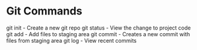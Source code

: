 # Git Commands

git init - Create a new git repo
git status - View the change to project code
git add - Add files to staging area
git commit - Creates a new commit with files from staging area
git log - View recent commits